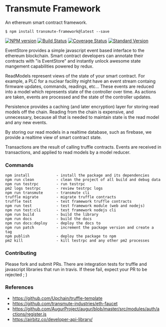# Transmute Framework

An ethereum smart contract framework.

```
$ npm install transmute-framework@latest --save
```

[![NPM version](https://img.shields.io/npm/v/transmute-framework.svg)](https://www.npmjs.com/package/transmute-framework)
[![Build Status](https://travis-ci.org/transmute-industries/transmute-framework.svg?branch=master)](https://travis-ci.org/transmute-industries/transmute-framework)
[![Coverage Status](https://coveralls.io/repos/github/transmute-industries/transmute-framework/badge.svg?branch=master)](https://coveralls.io/github/transmute-industries/transmute-framework?branch=master)
[![Standard Version](https://img.shields.io/badge/release-standard%20version-brightgreen.svg)](https://github.com/conventional-changelog/standard-version)

EventStore provides a simple javascript event based interface to the ethereum blockchain.
Smart contract developers can annotate their contracts with "is EventStore" and instantly 
unlock awesome state mangement capabilities powered by redux.

ReadModels represent views of the state of your smart contract. For example, a PLC for a 
nuclear facility might have an event stream containg firmware updates, commands, readings, etc...
These events are reduced into a model which represents state of the controller over time.
As actions are taken, events are processed and the state of the controller updates.

Persistence provides a caching (and later encryption) layer for storing read models off the chain.
Reading from the chain is expensive, and unnecessary, because all that is needed to maintain state 
is the read model and any new events.

By storing our read models in a realtime database, such as firebase, we provide a realtime view of
smart contract state.

Transactions are the result of calling truffle contracts. Events are received in transactions, and
applied to read models by a model reducer.

### Commands
```
npm install            - install the package and its dependencies
npm run clean          - clean the project of all build and debug data
npm run testrpc        - run testrpc
pm2 logs testrpc       - review testrpc logs
npm run transmute      - transmute cli
truffle migrate        - migrate truffle contracts
truffle test           - test framework truffle contracts
npm run test           - test framework module (web and nodejs)
npm run test:cli       - test framework nodejs cli
npm run build          - build the library
npm run docs           - build the docs
npm run docs:deploy    - deploy the docs to 
npm run patch          - increment the package version and create a tag
npm publish            - deploy the package to npm
pm2 kill               - kill testrpc and any other pm2 processes
```

### Contributing 

Please fork and submit PRs. There are integration tests for truffle and javascript libraries that run in travis.
If these fail, expect your PR to be rejected ; )

### References

- https://github.com/Upchain/truffle-template
- https://github.com/transmute-industries/eth-faucet
- https://github.com/AugurProject/augur/blob/master/src/modules/auth/actions/register.js
- https://airbitz.co/developer-api-library/
